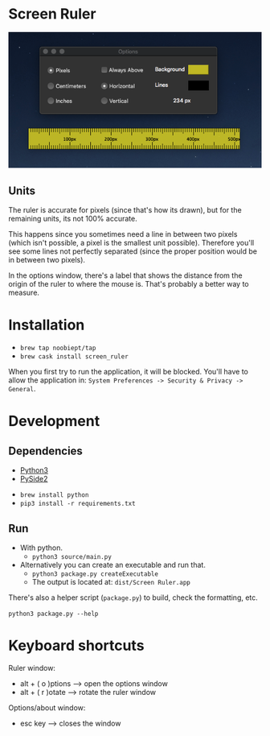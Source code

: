 # Screen Ruler

![Image](images/ruler.png)

## Units

The ruler is accurate for pixels (since that's how its drawn), but for the remaining units, its not 100% accurate.

This happens since you sometimes need a line in between two pixels (which isn't possible, a pixel is the smallest unit possible). Therefore you'll see some lines not perfectly separated (since the proper position would be in between two pixels).

In the options window, there's a label that shows the distance from the origin of the ruler to where the mouse is. That's probably a better way to measure.

# Installation

-   `brew tap noobiept/tap`
-   `brew cask install screen_ruler`

When you first try to run the application, it will be blocked. You'll have to allow the application in: `System Preferences -> Security & Privacy -> General`.

# Development

## Dependencies

-   [Python3](http://python.org)
-   [PySide2](https://wiki.qt.io/Qt_for_Python)

*   `brew install python`
*   `pip3 install -r requirements.txt`

## Run

-   With python.
    -   `python3 source/main.py`
-   Alternatively you can create an executable and run that.
    -   `python3 package.py createExecutable`
    -   The output is located at: `dist/Screen Ruler.app`

There's also a helper script (`package.py`) to build, check the formatting, etc.

`python3 package.py --help`

# Keyboard shortcuts

Ruler window:

-   alt + ( o )ptions --> open the options window
-   alt + ( r )otate --> rotate the ruler window

Options/about window:

-   esc key --> closes the window
